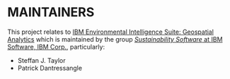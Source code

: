 # MAINTAINERS

This project relates to [IBM Environmental Intelligence Suite: Geospatial Analytics](https://www.ibm.com/products/environmental-intelligence-suite) which is maintained by the group [*Sustainability Software* at IBM Software, IBM Corp.](https://www.ibm.com/sustainability), particularly:
- Steffan J. Taylor
- Patrick Dantressangle
